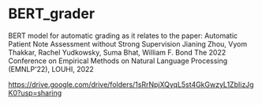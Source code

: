 # BERT_grader
BERT model for automatic grading as it relates to the paper:
Automatic Patient Note Assessment without Strong Supervision
Jianing Zhou, Vyom Thakkar, Rachel Yudkowsky, Suma Bhat, William F. Bond
The 2022 Conference on Empirical Methods on Natural Language Processing (EMNLP'22), LOUHI, 2022

https://drive.google.com/drive/folders/1sRrNpjXQyqL5st4GkGwzyL1ZbIizJgK0?usp=sharing

